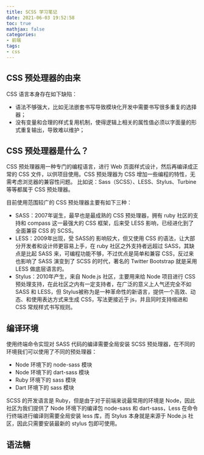 ```yaml
---
title: SCSS 学习笔记
date: 2021-06-03 19:52:58
toc: true
mathjax: false
categories: 
- 前端
tags:
- css
---
```


## CSS 预处理器的由来

CSS 语言本身存在如下缺陷：

- 语法不够强大，比如无法嵌套书写导致模块化开发中需要书写很多重复的选择器；
- 没有变量和合理的样式复用机制，使得逻辑上相关的属性值必须以字面量的形式重复输出，导致难以维护；

## CSS 预处理器是什么？

CSS 预处理器用一种专门的编程语言，进行 Web 页面样式设计，然后再编译成正常的 CSS 文件，以供项目使用。CSS 预处理器为 CSS 增加一些编程的特性，无需考虑浏览器的兼容性问题。 比如说：Sass（SCSS）、LESS、Stylus、Turbine 等等都属于 CSS 预处理器。

<!-- more -->

目前使用范围较广的 CSS 预处理器主要有如下三种：

- SASS：2007年诞生，最早也是最成熟的 CSS 预处理器，拥有 ruby 社区的支持和 compass 这一最强大的 CSS 框架，后来受 LESS 影响，已经进化到了全面兼容 CSS 的 SCSS。
- LESS：2009年出现，受 SASS的 影响较大，但又使用 CSS 的语法，让大部分开发者和设计师更容易上手，在 ruby 社区之外支持者远超过 SASS，其缺点是比起 SASS 来，可编程功能不够，不过优点是简单和兼容 CSS，反过来也影响了 SASS 演变到了 SCSS 的时代，著名的 Twitter Bootstrap 就是采用 LESS 做底层语言的。
- Stylus：2010年产生，来自 Node.js 社区，主要用来给 Node 项目进行 CSS 预处理支持，在此社区之内有一定支持者，在广泛的意义上人气还完全不如 SASS 和 LESS，但 Stylus被称为是一种革命性的新语言，提供一个高效、动态、和使用表达方式来生成 CSS，写法更接近于 js，并且同时支持缩进和 CSS 常规样式书写规则。


## 编译环境

使用终端命令实现对 SASS 代码的编译需要全局安装 SCSS 预处理器，在不同的环境我们可以使用了不同的预处理器：

- Node 环境下的 node-sass 模块
- Node 环境下的 dart-sass 模块
- Ruby 环境下的 sass 模块
- Dart 环境下的 sass 模块

SCSS 的开发语言是 Ruby，但是由于对于前端来说最常用的环境是 Node，因此社区为我们提供了 Node 环境下的编译包 node-sass 和 dart-sass，Less 在命令行终端进行编译则需要全局安装 less 库，而 Stylus 本身就是来源于 Node.js 社区，因此只需要安装最新的 stylus 包即可使用。

## 语法糖




